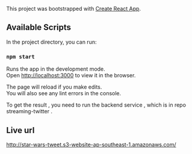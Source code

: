 This project was bootstrapped with [Create React App](https://github.com/facebook/create-react-app).

## Available Scripts

In the project directory, you can run:

### `npm start`

Runs the app in the development mode.<br>
Open [http://localhost:3000](http://localhost:3000) to view it in the browser.

The page will reload if you make edits.<br>
You will also see any lint errors in the console.

To get the result , you need to run the backend service , which is in repo streaming-twitter . 

## Live url

http://star-wars-tweet.s3-website-ap-southeast-1.amazonaws.com/
